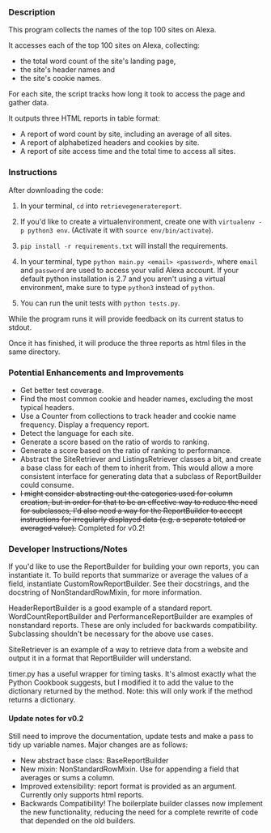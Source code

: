### Description
This program collects the names of the top 100 sites on Alexa.

It accesses each of the top 100 sites on Alexa, collecting:
* the total word count of the site's landing page,
* the site's header names and
* the site's cookie names.

For each site, the script tracks how long it took to access the page and gather data.

It outputs three HTML reports in table format:
* A report of word count by site, including an average of all sites.
* A report of alphabetized headers and cookies by site.
* A report of site access time and the total time to access all sites.

### Instructions
After downloading the code:

1.  In your terminal, `cd` into `retrievegeneratereport`.

2.  If you'd like to create a virtualenvironment, create one with `virtualenv -p python3 env`. (Activate it with `source env/bin/activate`).

3.  `pip install -r requirements.txt` will install the requirements.

4.  In your terminal, type `python main.py <email> <password>`, where `email` and `password` are used to access your valid Alexa account. If your default python installation is 2.7 and you aren't using a virtual environment, make sure to type `python3` instead of `python`.

5.  You can run the unit tests with `python tests.py`.

While the program runs it will provide feedback on its current status to stdout.

Once it has finished, it will produce the three reports as html files in the same directory.


### Potential Enhancements and Improvements
* Get better test coverage.
* Find the most common cookie and header names, excluding the most typical headers.
* Use a Counter from collections to track header and cookie name frequency. Display a frequency report.
* Detect the language for each site.
* Generate a score based on the ratio of words to ranking.
* Generate a score based on the ratio of ranking to performance.
* Abstract the SiteRetriever and ListingsRetriever classes a bit, and create a base class for each of them to inherit from. This would allow a more consistent interface for generating data that a subclass of ReportBuilder could consume.
* ~~I might consider abstracting out the categories used for column creation, but in order for that to be an effective way to reduce the need for subclasses, I'd also need a way for the ReportBuilder to accept instructions for irregularly displayed data (e.g. a separate totaled or averaged value).~~ Completed for v0.2!

### Developer Instructions/Notes

If you'd like to use the ReportBuilder for building your own reports, you can instantiate it. To build reports that summarize or average the values of a field, instantiate CustomRowReportBuilder. See their docstrings, and the docstring of NonStandardRowMixin, for more information.

HeaderReportBuilder is a good example of a standard report. WordCountReportBuilder and PerformanceReportBuilder are examples of nonstandard reports. These are only included for backwards compatibility. Subclassing shouldn't be necessary for the above use cases.

SiteRetriever is an example of a way to retrieve data from a website and output it in a format that ReportBuilder will understand.

timer.py has a useful wrapper for timing tasks. It's almost exactly what the Python Cookbook suggests, but I modified it to add the value to the dictionary returned by the method. Note: this will only work if the method returns a dictionary.

#### Update notes for v0.2
Still need to improve the documentation, update tests and make a pass to tidy up variable names. Major changes are as follows:
* New abstract base class: BaseReportBuilder
* New mixin: NonStandardRowMixin. Use for appending a field that averages or sums a column.
* Improved extensibility: report format is provided as an argument. Currently only supports html reports.
* Backwards Compatibility! The boilerplate builder classes now implement the new functionality, reducing the need for a complete rewrite of code that depended on the old builders.
